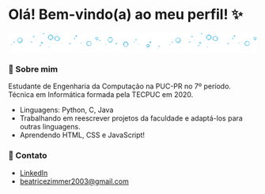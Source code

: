 # Olá! Bem-vindo(a) ao meu perfil! ✨

<div style="display: flex; justify-content: center; align-items: center; overflow: hidden; width: 100%;">
  <img src="./bubble_divider.gif" style="height: auto; width: auto; flex-shrink: 0;">
  <img src="./bubble_divider.gif" style="height: auto; width: auto; flex-shrink: 0;">
  <img src="./bubble_divider.gif" style="height: auto; width: auto; flex-shrink: 0;">
</div>

### 🍒 Sobre mim
Estudante de Engenharia da Computação na PUC-PR no 7º período. Técnica em Informática formada pela TECPUC em 2020.

- Linguagens: Python, C, Java
- Trabalhando em reescrever projetos da faculdade e adaptá-los para outras linguagens.
- Aprendendo HTML, CSS e JavaScript!

### 🍰 Contato
* [LinkedIn](linkedin.com/in/beatrice-zimmer)
* <beatricezimmer2003@gmail.com>

